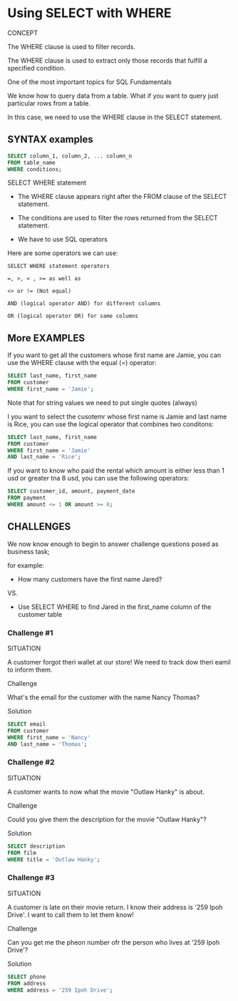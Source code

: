 # Using SELECT with WHERE

CONCEPT

The WHERE clause is used to filter records.

The WHERE clause is used to extract only those records that fulfill a
specified condition.

One of the most important topics for SQL Fundamentals

We know how to query data from a table. What if you want 
to query just particular rows from a table. 

In this case, we need to use the WHERE clause in the SELECT
statement.


## SYNTAX examples

```sql
SELECT column_1, column_2, ... column_n
FROM table_name
WHERE conditions; 
```

SELECT WHERE statement

- The WHERE clause appears right after the FROM clause of the SELECT statement.

- The conditions are used to filter the rows returned from the SELECT statement.

- We have to use SQL operators

Here are some operators we can use:

    SELECT WHERE statement operators

    =, >, < , >= as well as

    <> or != (Not equal)
            
    AND (logical operator AND) for different columns
            
    OR (logical operator OR) for same columns 


## More EXAMPLES

If you want to get all the customers whose first name are Jamie, you can use 
the WHERE clause with the equal (=) operator:

```sql
SELECT last_name, first_name
FROM customer
WHERE first_name = 'Jamie';
```

Note that for string values we need to put single quotes (always)

I you want to select the cusotemr whose first name is Jamie and last name is
Rice, you can use the logical operator that combines two conditons:


```sql
SELECT last_name, first_name
FROM customer
WHERE first_name = 'Jamie'
AND last_name = 'Rice';
```

If you want to know who paid the rental which amount is either less than 1 usd 
or greater tna 8 usd, you can use the following operators:


```sql
SELECT customer_id, amount, payment_date
FROM payment
WHERE amount <= 1 OR amount >= 8;
```

## CHALLENGES

We now know enough to begin to answer challenge questions posed as business
task;

for example:

- How many customers have the first name Jared?

VS.

- Use SELECT WHERE to find Jared in the first_name column of the customer
  table


### Challenge #1

SITUATION

A customer forgot theri wallet at our store! We need to track dow theri eamil
to inform them.

Challenge

What's the email for the customer with the name Nancy Thomas?

Solution

```sql
SELECT email 
FROM customer
WHERE first_name = 'Nancy' 
AND last_name = 'Thomas';
```

### Challenge #2

SITUATION

A customer wants to now what the movie "Outlaw Hanky" is about.

Challenge 

Could you give them the description for the movie "Outlaw Hanky"?

Solution

```sql
SELECT description
FROM film
WHERE title = 'Outlaw Hanky';
```

### Challenge #3 

SITUATION

A customer is late on their movie return.  I know their address is 
'259 Ipoh Drive'.  I want to call them to let them know!

Challenge 

Can you get me the pheon number ofr the person who lives at '259 Ipoh Drive'?

Solution

```sql
SELECT phone 
FROM address
WHERE address = '259 Ipoh Drive';
```


